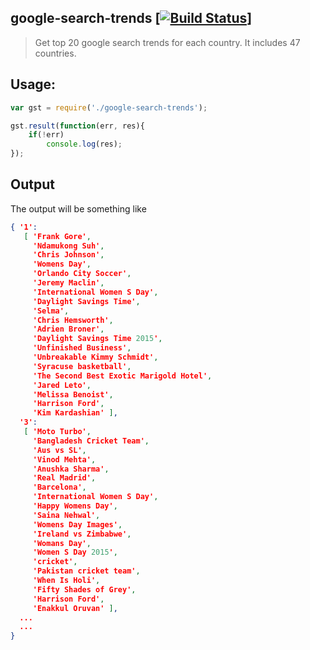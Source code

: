 ## google-search-trends [[![Build Status](https://travis-ci.org/samarpanda/google-search-trends.svg?branch=master)](https://travis-ci.org/samarpanda/google-search-trends)]

> Get top 20 google search trends for each country. It includes 47 countries.

## Usage:

```js
var gst = require('./google-search-trends');

gst.result(function(err, res){
	if(!err)
		console.log(res);
});
```

## Output

The output will be something like

```json
{ '1':
   [ 'Frank Gore',
     'Ndamukong Suh',
     'Chris Johnson',
     'Womens Day',
     'Orlando City Soccer',
     'Jeremy Maclin',
     'International Women S Day',
     'Daylight Savings Time',
     'Selma',
     'Chris Hemsworth',
     'Adrien Broner',
     'Daylight Savings Time 2015',
     'Unfinished Business',
     'Unbreakable Kimmy Schmidt',
     'Syracuse basketball',
     'The Second Best Exotic Marigold Hotel',
     'Jared Leto',
     'Melissa Benoist',
     'Harrison Ford',
     'Kim Kardashian' ],
  '3':
   [ 'Moto Turbo',
     'Bangladesh Cricket Team',
     'Aus vs SL',
     'Vinod Mehta',
     'Anushka Sharma',
     'Real Madrid',
     'Barcelona',
     'International Women S Day',
     'Happy Womens Day',
     'Saina Nehwal',
     'Womens Day Images',
     'Ireland vs Zimbabwe',
     'Womans Day',
     'Women S Day 2015',
     'cricket',
     'Pakistan cricket team',
     'When Is Holi',
     'Fifty Shades of Grey',
     'Harrison Ford',
     'Enakkul Oruvan' ],
  ...
  ...
}
```